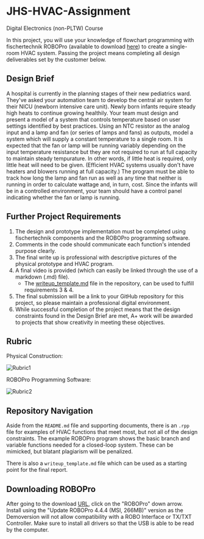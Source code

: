 # JHS-HVAC-Assignment
Digital Electronics (non-PLTW) Course

In this project, you will use your knowledge of flowchart programming with fischertechnik ROBOPro (available to download [here](https://www.fischertechnik.de/en/service/downloads/robotics)) to create a single-room HVAC system. Passing the project means completing all design deliverables set by the customer below.

[//]: # (Image References)

[image1]: https://github.com/joshrwhite/JHS-HVAC-Assignment/blob/master/Images/Rubric_PhysicalDesign.PNG "Rubric1"
[image2]: https://github.com/joshrwhite/JHS-HVAC-Assignment/blob/master/Images/Rubric_SoftwareDesign.PNG "Rubric2"


## Design Brief

A hospital is currently in the planning stages of their new pediatrics ward. They've asked your automation team to develop the central air system for their NICU (newborn intensive care unit). Newly born infants require steady high heats to continue growing healthily. Your team must design and present a model of a system that controls temperature based on user settings identified by best practices. Using an NTC resistor as the analog input and a lamp and fan (or series of lamps and fans) as outputs, model a system which will supply a constant temperature to a single room. It is expected that the fan or lamp will be running variably depending on the input temperature resistance but they are not required to run at full capacity to maintain steady tempurature. In other words, if little heat is required, only little heat will need to be given. (Efficient HVAC systems usually don't have heaters and blowers running at full capacity.) The program must be able to track how long the lamp and fan run as well as any time that neither is running in order to calculate wattage and, in turn, cost. Since the infants will be in a controlled environment, your team should have a control panel indicating whether the fan or lamp is running.

## Further Project Requirements

1. The design and prototype implementation must be completed using fischertechnik components and the ROBOPro programming software.
2. Comments in the code should communicate each function's intended purpose clearly.
3. The final write up is professional with descriptive pictures of the physical prototype and HVAC program.
4. A final video is provided (which can easily be linked through the use of a markdown (.md) file).
   - The [writeup_template.md](https://github.com/joshrwhite/JHS-HVAC-Assignment/blob/master/writeup_template.md) file in the repository, can be used to fulfill requirements 3 & 4.
5. The final submission will be a link to your GitHub repository for this project, so please maintain a professional digital environment.
6. While successful completion of the project means that the design constraints found in the Design Brief are met, A+ work will be awarded to projects that show creativity in meeting these objectives.

## Rubric

Physical Construction:

![Rubric1][image1]

ROBOPro Programming Software:

![Rubric2][image2]

## Repository Navigation

Aside from the `README.md` file and supporting documents, there is an `.rpp` file for examples of HVAC functions that meet most, but not all of the design constraints. The example ROBOPro program shows the basic branch and variable functions needed for a closed-loop system. These can be mimicked, but blatant plagiarism will be penalized.

There is also a `writeup_template.md` file which can be used as a starting point for the final report.

## Downloading ROBOPro

After going to the download [URL](https://www.fischertechnik.de/en/service/downloads/robotics), click on the "ROBOPro" down arrow. Install using the "Update ROBOPro 4.4.4 (MSI, 266MB)" version as the Demoversion will not allow compatibility with a ROBO Interface or TX/TXT Controller. Make sure to install all drivers so that the USB is able to be read by the computer.
